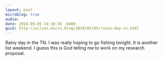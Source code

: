 ```yaml
---
layout: post
microblog: true
audio: 
date: 2018-05-05 14:10:35 -0400
guid: http://wilson.micro.blog/2018/05/05/rainy-day-in.html
---
```

Rainy day in the TN. I was really hoping to go fishing tonight. It is another list weekend. I guess this is God telling me to work on my research proposal. 

